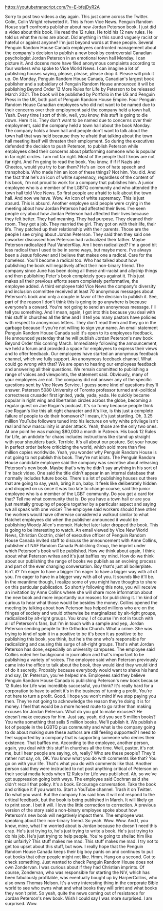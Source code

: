 https://youtubetranscript.com/?v=E-bfejDyR2A

 Sorry to post two videos a day again. This just came across the Twitter. Colin, Colin Wright retweeted it. This is from Vice News. Penguin Random House staff confronts publisher about new Jordan Peterson book. I just did a video about this book. He read the 12 rules. He told his 12 new rules. He told us what the rules are about. Did anything in this sound vaguely racist or hateful or against anyone? I'm just beyond words at these people. Several Penguin Random House Canada employees confronted management about the company's decision to publish a new book by controversial Canadian psychologist Jordan Peterson in an emotional town hall Monday. I can picture it. And dozens more have filed anonymous complaints according to four workers who spoke to Vice World News. I can imagine a lot of publishing houses saying, please, please, please drop it. Please will pick it up. On Monday, Penguin Random House Canada, Canadian's largest book publisher and a subsidiary of Penguin Random House announced it will be publishing Beyond Order 12 More Rules for Life by Peterson to be released March 2021. The book will be published by Portfolio in the US and Penguin Press in the UK, both part of Penguin Random House Empire. Four Penguin Random House Canadian employees who did not want to be named due to their concerns over their employment said the company held a town hall. Yeah. Every time I sort of think, well, you know, this stuff is going to die down. Here it is. They don't want to be named due to concerns over their employment, said the company held a town hall about the book Monday. The company holds a town hall and people don't want to talk about the town hall that was held because they're afraid that talking about the town hall meeting itself will threaten their employment. So during the executives defended the decision to push Peterson, to publish Peterson while employees cited their concerns about platforming someone who is popular in far right circles. I am not far right. Most of the people that I know are not far right. And I'm going to read the book. You know, if if if Nazis ate Cheetos, would you try to ban them? He's an icon of hate speech and transphobia. Who made him an icon of these things? Not him. You did. And the fact that he's an icon of white supremacy, regardless of the content of his book, I'm not proud to work for a company that publishes him. A junior employee who is a member of the LGBTQ community and who attended the town hall told Vice News. So first people are afraid to talk about the town hall. And now we have. Wow. An icon of white supremacy. This is just absurd. This is absurd. Another employee said people were crying in the meeting about how Jordan Peterson had affected their lives. I've seen people cry about how Jordan Peterson had affected their lives because they felt better. They had meaning. They had purpose. They cleaned their room. They got a job. They married the girl. They got on with their life, their life. They patched up their relationship with their parents. Those are the people I see crying about Jordan Peterson. They said then they said one coworker discussed how Peterson had radicalized their father. Maybe Peterson radicalized Paul VanderKlay. Am I been radicalized? I'm a good bit less radical than I used to be in some ways, but maybe more. I've always been a Jesus follower and I believe that makes one a radical. Care for the homeless. You'll become a radical too. Who has talked about how publishing the book will negatively affect their non-binary friend. The company since June has been doing all these anti-racist and allyship things and then publishing Peter's book completely goes against it. This just makes all their previous efforts seem completely performative, the employee added. A third employee told Vice News the company's diversity and inclusion committee received at least 70 anonymous messages about Peterson's book and only a couple in favor of the decision to publish it. See, part of the reason I don't think this is going to go anywhere is because everyone's a coward. You're not going to send an anonymous message. I'll tell you something. And I mean, again, I got into this because you deal with this stuff in churches all the time and I'll tell you many pastors have policies with respect to anonymous letters. They don't read them and they go in the garbage because if you're not willing to sign your name. An email statement Penguin Random House Canada said it's open to its employees feedback. He announced yesterday that he will publish Jordan Peterson's new book Beyond Order this coming March. Immediately following the announcement, we held a forum and provided a space for employees to express their views and to offer feedback. Our employees have started an anonymous feedback channel, which we fully support. An anonymous feedback channel. What could go wrong with that? We are open to hearing our employees feedback and answering all their questions. We remain committed to publishing a range of voices and viewpoints, the statement said. Obviously, many of your employees are not. The company did not answer any of the specific questions sent by Vice News Service. I guess some kind of questions they'll answer. Peterson 5080 University of Toronto professor turned anti-political correctness crusader first ignited, yada, yada, yada. He quickly became popular in right wing and libertarian circles across the globe, becoming a regular guest on Joe Rogan's podcast. It's so funny because people think Joe Rogan's like this alt right character and it's like, is this just a complete failure of people to do their homework? I mean, it's just startling. Oh, 3.25 million YouTube followers tuned into his lectures on why white privilege isn't real and how masculinity is under attack. Yeah, those are the only two ones. At one point he was making $80,000 a month in Patreon. His book 12 Rules for Life, an antidote for chaos includes instructions like stand up straight with your shoulders back. Terrible. It's all about our posture. Set your house in perfect order before criticizing the world, which sold more than five million copies worldwide. Yeah, you wonder why Penguin Random House is not going to not publish this book. They're not idiots. The Penguin Random House candidate employee said the company was secretive about releasing Peterson's new book. Maybe that's why he didn't say anything in his sort of I'm back video. One said the title didn't appear in an internal database that normally includes future books. There's a lot of publishing houses out there that are going to say, yeah, bring it on, baby. It feels like deliberately hidden and dropped on us once it was too late to change course, said the junior employee who is a member of the LGBT community. Do you get a card for that? Tell me what community that is. Do you have a town hall or are you just mentally grouping of people together by a particular aspect and saying we all speak with one voice? The employee said workers should have other the workers would have otherwise considered a walkout similar to what Hatchet employees did when the publisher announced it would be publishing Woody Allen's memoir. Hatchet later later dropped the book. This is going to be interesting to watch. An email viewed by Vice New World News, Christian Coctrin, chief of executive officer of Penguin Random House Canada invited staff to discuss the announcement with Anne Collins, publisher of NAF Random Canada Publishing Group, the imprint under which Peterson's book will be published. How we think about again, I think about what Peterson writes and it's just baffles my mind. How do we think about our publishing the range of books we publish as an evolving process and part of the ever changing conversation. Boy that's just all boilerplate. Isn't it? I'm eager to have a bigger I'm eager to have a bigger way with all of you. I'm eager to have in a bigger way with all of you. It sounds like it'll be. In the meantime though, I realize some of you might have thoughts to share on this particular publication. So shortly following this note, you will receive an invitation by Anne Collins where she will share more information about the new book and more importantly our reasons for publishing it. I'm kind of curious to hear what those would be besides the money. Collins opened the meeting by talking about how Peterson has helped millions who are on the fringes of society and would otherwise be marginalized by alt-right groups, radicalized by alt-right groups. You know, I of course I'm not in touch with all of Peterson's fans, but I'm in touch with a sample and yep, Jordan Peterson sending people to the Orthodox Church. What a crime. She was trying to kind of spin it in a positive to be it's been it as positive to be publishing this book, you think, but he's the one who's responsible for radicalizing and causing this surge of alt-right groups. That's what Jordan Peterson has done, especially on university campuses. The employee said Collins noted her background in journalism and that's important to be publishing a variety of voices. The employee said when Peterson previously came into the office to talk about the book, they would kind they would kind of do it secretly. Probably because everybody would want to shake his hand and say, Dr. Peterson, you've helped me. Employees said they believe Penguin Random House Canada is publishing Peterson's new book because 12 Rules for Life was incredibly successful, you think? It's really hard for a corporation to have to admit it's in the business of turning a profit. You're not here to turn a profit. Good. I hope you won't mind if we stop paying you then. They're not going to acknowledge the reason they're doing it is for money. I feel that would be a more honest route to go rather than making excuses for Jordan Peterson. What do you got to make excuses? He doesn't make excuses for him. Just say, yeah, did you see 5 million books? You write something that sells 5 million books. We'll publish it. We publish a lot of people in the LGBTQ plus community and what is the company going to do about making sure these authors are still feeling supported? I need to feel supported by a company that is supporting someone who denies their existence. That baffles me. According to the employee, another person, again, you deal with this stuff in churches all the time. Well, pastor, it's not me, but I hear people are saying, oh, really? Who are these people? They'd rather not say, oh, OK. You know what you do with comments like that? You go on with your life. That's what you do with comments like that. Another person said they were instructed to not post anything critical of Peterson on their social media feeds when 12 Rules for Life was published. Ah, so we've got suppression going both ways. The employee said Cochran said she didn't recall that policy. It's a book. Encourage conversation. Take the book and critique it if you want to. Start a YouTube channel. Trash it on Twitter. Do what you want. But the company has said how it will not respond to the critical feedback, but the book is being published in March. It will likely go to print soon. I bet it will. I love the little correction to correction. A previous version of the story said a non-binary employee spoke about how Peterson's new book will negatively impact them. The employee was speaking about their non-binary friend. So yeah. Wow. Wow. And I, you know, mine, what I'm worried about is Jordan because he doesn't need this crap. He's just trying to, he's just trying to write a book. He's just trying to do his job. He's just trying to help people. You're going to shellac him like this unfairly? This stuff makes me mad. This stuff makes me mad. I try not to get too upset about this stuff, but wow. I really hope that the Penguin Random House Canada keeps their big boy pants on and continues to put out books that other people might not like. Hmm. Hang on a second. Got to check something. Just wanted to check Penguin Random House does not own Zondervan. I was curious about if they had Christian imprints. Of course, Zondervan, who was responsible for starting the NIV, which has been fabulously profitable, was eventually bought up by HarperCollins, who also owns Thomas Nelson. It's a very interesting thing in the corporate Bible world to see who owns what and what books they will print and what books they won't print. So yeah, quite the news coming out of resistance for Jordan Peterson's new book. Wish I could say I was more surprised. I am surprised. Wow.